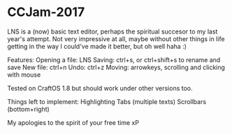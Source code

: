 # CCJam-2017
LNS is a (now) basic text editor, perhaps the spiritual succesor to my last year's attempt.
Not very impressive at all, maybe without other things in life getting in the way I could've made it better, but oh well haha :)

Features:
Opening a file: LNS <name>
Saving: ctrl+s, or ctrl+shift+s to rename and save
New file: ctrl+n
Undo: ctrl+z
Moving: arrowkeys, scrolling and clicking with mouse



Tested on CraftOS 1.8 but should work under other versions too.

Things left to implement:
Highlighting
Tabs (multiple texts)
Scrollbars (bottom+right)

My apologies to the spirit of your free time xP
